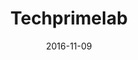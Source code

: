 ---
layout: site
title: "Techprimelab"
date: 2016-11-09
categories: [community]
version: 4.4.6
major: 4
minor: 4
patch: 6
slug: techprimelab
link: http://www.techprimelab.com/
submitter: lpolepeddi
permalink: /sites/:slug
---